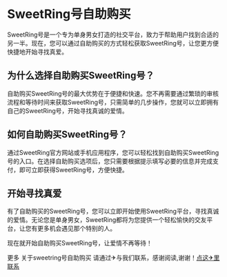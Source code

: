 # SweetRing号自助购买

SweetRing号是一个专为单身男女打造的社交平台，致力于帮助用户找到合适的另一半。现在，您可以通过自助购买的方式轻松获取SweetRing号，让您更方便快捷地开始寻找真爱。

## 为什么选择自助购买SweetRing号？

自助购买SweetRing号的最大优势在于便捷和快速。您不再需要通过繁琐的审核流程和等待时间来获取SweetRing号，只需简单的几步操作，您就可以立即拥有自己的SweetRing号，开始寻找真诚的爱情。

## 如何自助购买SweetRing号？

通过SweetRing官方网站或手机应用程序，您可以轻松找到自助购买SweetRing号的入口。在选择自助购买选项后，您只需要根据提示填写必要的信息并完成支付，即可立即获得SweetRing号，方便快捷。

## 开始寻找真爱

有了自助购买的SweetRing号，您可以立即开始使用SweetRing平台，寻找真诚的爱情。无论您是单身男女，SweetRing都将为您提供一个轻松愉快的交友平台，让您有更多机会遇见那个特别的人。

现在就开始自助购买SweetRing号，让爱情不再等待！

更多 关于sweetring号自助购买 请通过✈与我们联系，感谢阅读,谢谢！[点这✈里联系](https://ads.k02.cc)